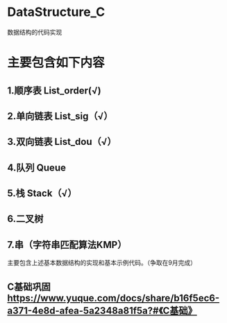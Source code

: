 # DataStructure_C
数据结构的代码实现


# 主要包含如下内容
## 1.顺序表 List_order(√)
## 2.单向链表 List_sig（√）
## 3.双向链表 List_dou（√）
## 4.队列 Queue
## 5.栈 Stack（√）
## 6.二叉树
## 7.串（字符串匹配算法KMP）

主要包含上述基本数据结构的实现和基本示例代码。（争取在9月完成）


## C基础巩固 https://www.yuque.com/docs/share/b16f5ec6-a371-4e8d-afea-5a2348a81f5a?#《C基础》
